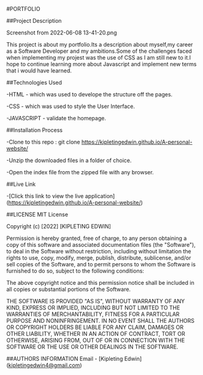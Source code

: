 #PORTFOLIO

##Project Description

Screenshot from 2022-06-08 13-41-20.png

This project is about my portfolio.Its a description about myself,my career as a Software Developer and my ambitions.Some of the challenges faced when implementing my projest was the use of CSS as I am still new to it.I hope to continue learning more about Javascript and implement  new terms that i would have learned.



##Technologies Used



-HTML - which was used to develope the structure off the pages.

-CSS - which was used to style the User Interface.

-JAVASCRIPT - validate the homepage.



##Installation Process

-Clone to this repo : git clone https://kipletingedwin.github.io/A-personal-website/

-Unzip the downloaded files in a folder of choice.

-Open the index file from the zipped file with any browser.



##Live Link

-[Click this link to view the live application]  (https://kipletingedwin.github.io/A-personal-website/)


##LICENSE
MIT License

Copyright (c) [2022] [KIPLETING EDWIN]

Permission is hereby granted, free of charge, to any person obtaining a copy of this software and associated documentation files (the "Software"), to deal in the Software without restriction, including without limitation the rights to use, copy, modify, merge, publish, distribute, sublicense, and/or sell copies of the Software, and to permit persons to whom the Software is furnished to do so, subject to the following conditions:

The above copyright notice and this permission notice shall be included in all copies or substantial portions of the Software.

THE SOFTWARE IS PROVIDED "AS IS", WITHOUT WARRANTY OF ANY KIND, EXPRESS OR IMPLIED, INCLUDING BUT NOT LIMITED TO THE WARRANTIES OF MERCHANTABILITY, FITNESS FOR A PARTICULAR PURPOSE AND NONINFRINGEMENT. IN NO EVENT SHALL THE AUTHORS OR COPYRIGHT HOLDERS BE LIABLE FOR ANY CLAIM, DAMAGES OR OTHER LIABILITY, WHETHER IN AN ACTION OF CONTRACT, TORT OR OTHERWISE, ARISING FROM, OUT OF OR IN CONNECTION WITH THE SOFTWARE OR THE USE OR OTHER DEALINGS IN THE SOFTWARE.

##AUTHORS INFORMATION
Email - [Kipleting Edwin] (kipletingedwin4@gmail.com)





